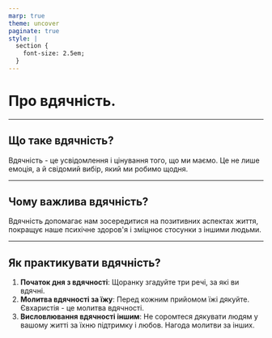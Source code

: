 ```yaml
---
marp: true
theme: uncover
paginate: true
style: |
  section {
    font-size: 2.5em;
  }
---
```


<!-- class: invert -->


# Про вдячність.

---

## Що таке вдячність?

Вдячність - це усвідомлення і цінування того, що ми маємо. Це не лише емоція, а й свідомий вибір, який ми робимо щодня.

---

## Чому важлива вдячність?

Вдячність допомагає нам зосередитися на позитивних аспектах життя, покращує наше психічне здоров'я і зміцнює стосунки з іншими людьми.

---

## Як практикувати вдячність?

1. **Початок дня з вдячності**: Щоранку згадуйте три речі, за які ви вдячні.
2. **Молитва вдячності за їжу**: Перед кожним прийомом їжі дякуйте. Євхаристія - це молитва вдячності.
3. **Висловлювання вдячності іншим**: Не соромтеся дякувати людям у вашому житті за їхню підтримку і любов. Нагода молитви за інших.
